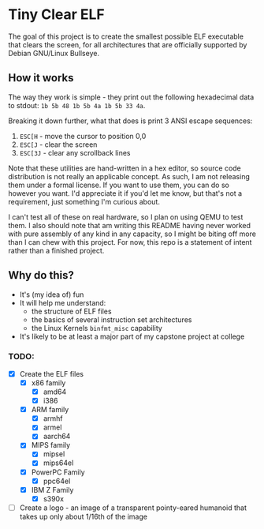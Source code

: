 # Tiny Clear ELF
The goal of this project is to create the smallest possible ELF executable that clears the screen, for all architectures that are officially supported by Debian GNU/Linux Bullseye.

## How it works

The way they work is simple - they print out the following hexadecimal data to stdout: `1b 5b 48 1b 5b 4a 1b 5b 33 4a`.

Breaking it down further, what that does is print 3 ANSI escape sequences:
1. `ESC[H` - move the cursor to position 0,0
2. `ESC[J` - clear the screen
3. `ESC[3J` - clear any scrollback lines

Note that these utilities are hand-written in a hex editor, so source code distribution is not really an applicable concept. As such, I am not releasing them under a formal license. If you want to use them, you can do so however you want. I'd appreciate it if you'd let me know, but that's not a requirement, just something I'm curious about.

I can't test all of these on real hardware, so I plan on using QEMU to test them. I also should note that am writing this README having never worked with pure assembly of any kind in any capacity, so I might be biting off more than I can chew with this project. For now, this repo is a statement of intent rather than a finished project.

## Why do this?

* It's (my idea of) fun
* It will help me understand:
  * the structure of ELF files
  * the basics of several instruction set architectures
  * the Linux Kernels `binfmt_misc` capability
* It's likely to be at least a major part of my capstone project at college

### TODO:

* [x] Create the ELF files
  * [x] x86 family
    * [x] amd64
    * [x] i386
  * [x] ARM family
    * [x] armhf
    * [x] armel
    * [x] aarch64
  * [x] MIPS family
    * [x] mipsel
    * [x] mips64el
  * [x] PowerPC Family
    * [x] ppc64el
  * [x] IBM Z Family
    * [x] s390x
* [ ] Create a logo - an image of a transparent pointy-eared humanoid that takes up only about 1/16th of the image

